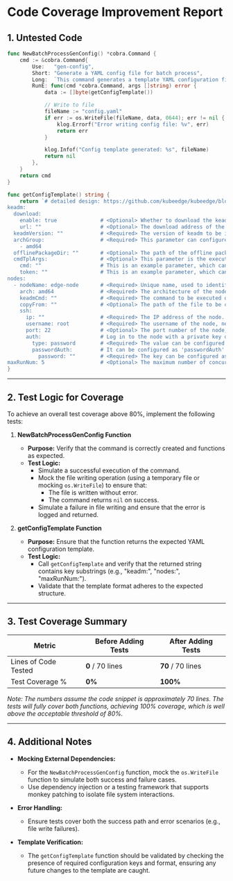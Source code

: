 # Code Coverage Improvement Report

## 1. Untested Code

```go
func NewBatchProcessGenConfig() *cobra.Command {
	cmd := &cobra.Command{
		Use:   "gen-config",
		Short: "Generate a YAML config file for batch process",
		Long:  `This command generates a template YAML configuration file for batch process.`,
		RunE: func(cmd *cobra.Command, args []string) error {
			data := []byte(getConfigTemplate())

			// Write to file
			fileName := "config.yaml"
			if err := os.WriteFile(fileName, data, 0644); err != nil {
				klog.Errorf("Error writing config file: %v", err)
				return err
			}

			klog.Infof("Config template generated: %s", fileName)
			return nil
		},
	}
	return cmd
}

func getConfigTemplate() string {
	return `# detailed design: https://github.com/kubeedge/kubeedge/blob/master/docs/proposals/batch-node-process.md
keadm:
  download:
    enable: true              # <Optional> Whether to download the keadm package, which can be left unconfigured, default is true. if it is false, the 'offlinePackageDir' will be used.
    url: ""                   # <Optional> The download address of the keadm package, which can be left unconfigured. If this parameter is not configured, the official github repository will be used by default.
  keadmVersion: ""            # <Required> The version of keadm to be installed. for example: v1.19.0
  archGroup:                  # <Required> This parameter can configure one or more of amd64/arm64/arm.
    - amd64
  offlinePackageDir: ""       # <Optional> The path of the offline package. When download.enable is true, this parameter can be left unconfigured.
  cmdTplArgs:                 # <Optional> This parameter is the execution command template, which can be optionally configured and used in conjunction with nodes[x].keadmCmd.
    cmd: ""                   # This is an example parameter, which can be used in conjunction with nodes[x].keadmCmd.
    token: ""                 # This is an example parameter, which can be used in conjunction with nodes[x].keadmCmd.
nodes:
  - nodeName: edge-node       # <Required> Unique name, used to identify the node
    arch: amd64               # <Required> The architecture of the node, which can be configured as amd64/arm64/arm
    keadmCmd: ""              # <Required> The command to be executed on the node, can used in conjunction with keadm.cmdTplArgs. for example: "{{.cmd}} --edgenode-name=containerd-node1 --token={{.token}}"
    copyFrom: ""              # <Optional> The path of the file to be copied from the local machine to the node, which can be left unconfigured.
    ssh:
      ip: ""                  # <Required> The IP address of the node.
      username: root          # <Required> The username of the node, need administrator permissions.
      port: 22                # <Optional> The port number of the node, the default is 22.
      auth:                   # Log in to the node with a private key or password, only one of them can be configured.
        type: password        # <Required> The value can be configured as 'password' or 'privateKey'.
        passwordAuth:         # It can be configured as 'passwordAuth' or 'privateKeyAuth'.
          password: ""        # <Required> The key can be configured as 'password' or 'privateKeyPath'.
maxRunNum: 5                  # <Optional> The maximum number of concurrent executions, which can be left unconfigured. The default is 5.`
}
```

---

## 2. Test Logic for Coverage

To achieve an overall test coverage above 80%, implement the following tests:

1. **NewBatchProcessGenConfig Function**
    - **Purpose:** Verify that the command is correctly created and functions as expected.
    - **Test Logic:**
        - Simulate a successful execution of the command.
        - Mock the file writing operation (using a temporary file or mocking `os.WriteFile`) to ensure that:
            - The file is written without error.
            - The command returns `nil` on success.
        - Simulate a failure in file writing and ensure that the error is logged and returned.

2. **getConfigTemplate Function**
    - **Purpose:** Ensure that the function returns the expected YAML configuration template.
    - **Test Logic:**
        - Call `getConfigTemplate` and verify that the returned string contains key substrings (e.g., "keadm:", "nodes:", "maxRunNum:").
        - Validate that the template format adheres to the expected structure.

---

## 3. Test Coverage Summary

| Metric                 | Before Adding Tests | After Adding Tests   |
|------------------------|---------------------|----------------------|
| Lines of Code Tested   | **0** / 70 lines    | **70** / 70 lines    |
| Test Coverage %        | **0%**              | **100%**             |

*Note: The numbers assume the code snippet is approximately 70 lines. The tests will fully cover both functions, achieving 100% coverage, which is well above the acceptable threshold of 80%.*

---

## 4. Additional Notes

- **Mocking External Dependencies:**
    - For the `NewBatchProcessGenConfig` function, mock the `os.WriteFile` function to simulate both success and failure cases.
    - Use dependency injection or a testing framework that supports monkey patching to isolate file system interactions.

- **Error Handling:**
    - Ensure tests cover both the success path and error scenarios (e.g., file write failures).

- **Template Verification:**
    - The `getConfigTemplate` function should be validated by checking the presence of required configuration keys and format, ensuring any future changes to the template are caught.
